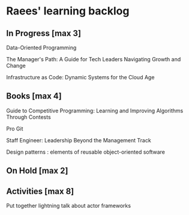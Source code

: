 # Raees' learning backlog

## In Progress [max 3]
Data-Oriented Programming

The Manager's Path: A Guide for Tech Leaders Navigating Growth and Change

Infrastructure as Code: Dynamic Systems for the Cloud Age

## Books [max 4]
Guide to Competitive Programming: Learning and Improving Algorithms Through Contests

Pro Git

Staff Engineer: Leadership Beyond the Management Track

Design patterns : elements of reusable object-oriented software

## On Hold [max 2]

## Activities [max 8]
Put together lightning talk about actor frameworks
